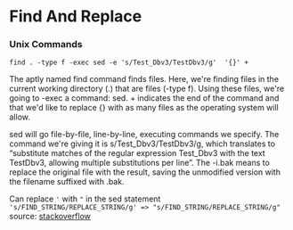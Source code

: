 Find And Replace
====

### Unix Commands
    find . -type f -exec sed -e 's/Test_Dbv3/TestDbv3/g'  '{}' +

The aptly named find command finds files. Here, we're finding files in the current working directory (.) that are files (-type f). Using these files, we're going to -exec a command: sed. + indicates the end of the command and that we'd like to replace {} with as many files as the operating system will allow.

sed will go file-by-file, line-by-line, executing commands we specify. The command we're giving it is s/Test_Dbv3/TestDbv3/g, which translates to “substitute matches of the regular expression Test_Dbv3 with the text TestDbv3, allowing multiple substitutions per line”. The -i.bak means to replace the original file with the result, saving the unmodified version with the filename suffixed with .bak.

Can replace `'` with `"` in the sed statement `'s/FIND_STRING/REPLACE_STRING/g' => "s/FIND_STRING/REPLACE_STRING/g"`
source: [stackoverflow](http://stackoverflow.com/questions/17119685/unix-command-to-replace-all-instances-of-a-string-in-every-file-in-a-folder)
